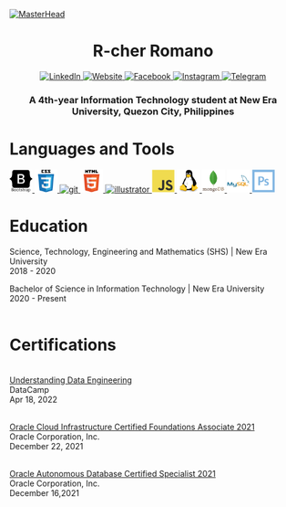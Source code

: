 [![MasterHead](https://www.syncfusion.com/blogs/wp-content/uploads/2020/08/How-to-Migrate-SQL-Server-in-an-ASP.NET-MVC-Application-to-MySQL-and-PostgreSQL.png)](https://rishavchanda.io)
<h1 align="center">R-cher Romano</h1>
<p align="center">
    <a href="https://www.linkedin.com/in/r-cher-romano-592802266/">
        <img src="https://img.shields.io/badge/linkedin-%230077B5.svg?style=for-the-badge&logo=linkedin&logoColor=white" alt="LinkedIn">
    </a>
    <a href="mailto: romanorcher23@gmail.com">
        <img src="https://img.shields.io/badge/Gmail-D14836?style=for-the-badge&logo=gmail&logoColor=white" alt="Website">
    </a>
    <a href="https://www.facebook.com/rcher.romano.23">
        <img src="https://img.shields.io/badge/Facebook-%231877F2.svg?style=for-the-badge&logo=Facebook&logoColor=white" alt="Facebook">
    </a>
    <a href="https://www.instagram.com/rcher_23/">
        <img src="https://img.shields.io/badge/Instagram-%23E4405F.svg?style=for-the-badge&logo=Instagram&logoColor=white" alt="Instagram">
    </a>
    <a href="https://t.me/rcher_23">
        <img src="https://img.shields.io/badge/Telegram-2CA5E0?style=for-the-badge&logo=telegram&logoColor=white" alt="Telegram">
    </a>
</p>
<h3 align="center">A 4th-year Information Technology student at New Era University, Quezon City, Philippines</h3>
<h1 align="left">Languages and Tools</h1>
<p align="left"> <a href="https://getbootstrap.com" target="_blank" rel="noreferrer"> <img src="https://raw.githubusercontent.com/devicons/devicon/master/icons/bootstrap/bootstrap-plain-wordmark.svg" alt="bootstrap" width="40" height="40"/> </a> <a href="https://www.w3schools.com/css/" target="_blank" rel="noreferrer"> <img src="https://raw.githubusercontent.com/devicons/devicon/master/icons/css3/css3-original-wordmark.svg" alt="css3" width="40" height="40"/> </a> <a href="https://git-scm.com/" target="_blank" rel="noreferrer"> <img src="https://www.vectorlogo.zone/logos/git-scm/git-scm-icon.svg" alt="git" width="40" height="40"/> </a> <a href="https://www.w3.org/html/" target="_blank" rel="noreferrer"> <img src="https://raw.githubusercontent.com/devicons/devicon/master/icons/html5/html5-original-wordmark.svg" alt="html5" width="40" height="40"/> </a> <a href="https://www.adobe.com/in/products/illustrator.html" target="_blank" rel="noreferrer"> <img src="https://www.vectorlogo.zone/logos/adobe_illustrator/adobe_illustrator-icon.svg" alt="illustrator" width="40" height="40"/> </a> <a href="https://developer.mozilla.org/en-US/docs/Web/JavaScript" target="_blank" rel="noreferrer"> <img src="https://raw.githubusercontent.com/devicons/devicon/master/icons/javascript/javascript-original.svg" alt="javascript" width="40" height="40"/> </a> <a href="https://www.linux.org/" target="_blank" rel="noreferrer"> <img src="https://raw.githubusercontent.com/devicons/devicon/master/icons/linux/linux-original.svg" alt="linux" width="40" height="40"/> </a> <a href="https://www.mongodb.com/" target="_blank" rel="noreferrer"> <img src="https://raw.githubusercontent.com/devicons/devicon/master/icons/mongodb/mongodb-original-wordmark.svg" alt="mongodb" width="40" height="40"/> </a> <a href="https://www.mysql.com/" target="_blank" rel="noreferrer"> <img src="https://raw.githubusercontent.com/devicons/devicon/master/icons/mysql/mysql-original-wordmark.svg" alt="mysql" width="40" height="40"/> </a> <a href="https://www.photoshop.com/en" target="_blank" rel="noreferrer"> <img src="https://raw.githubusercontent.com/devicons/devicon/master/icons/photoshop/photoshop-line.svg" alt="photoshop" width="40" height="40"/> </a> </p>
<h1 align="left">Education</h1>
<p align="left">Science, Technology, Engineering and Mathematics (SHS) | New Era University <br>
2018 - 2020 <br></p>
<p align="left">Bachelor of Science in Information Technology | New Era University <br>
2020 - Present <br><br></p>
<h1 align="left">Certifications</h1>

<p align ="left"><a href="https://www.datacamp.com/statement-of-accomplishment/course/af07f249a35a3bbe520de1a1789b7e6b4d0da416?raw=1">
    <br>Understanding Data Engineering</a><br>
    DataCamp<br>
     Apr 18, 2022</center><br></p>
                   

<p align ="left">
<a href="https://brm-certview.oracle.com/ords/certview/ecertificate?ssn=OC2274570&trackId=OCIBF2021&key=ebf5f86ed85cd362a282009cef7965a8db453218"><br>Oracle Cloud Infrastructure Certified Foundations Associate 2021</a> <br>
                   Oracle Corporation, Inc. <br>
                   December 22, 2021</center><br></p>
<p align ="left"><a href="https://brm-certview.oracle.com/ords/certview/ecertificate?ssn=OC2274570&trackId=OADBC2021CA&key=36e67cbf8599e31ea6df5b053841a670f0b3bab6" >
  <br>Oracle Autonomous Database Certified Specialist 2021</a> <br>
                   Oracle Corporation, Inc.
<br>
                    December 16,2021
</center></p>



